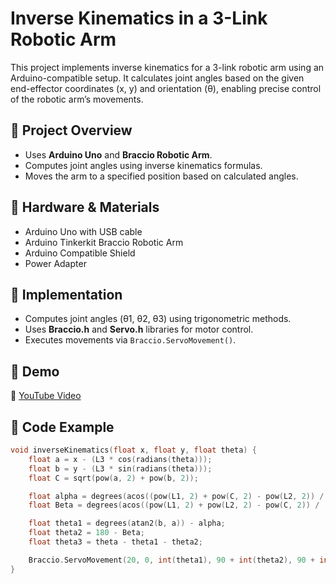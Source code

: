 # Inverse Kinematics in a 3-Link Robotic Arm  

This project implements inverse kinematics for a 3-link robotic arm using an Arduino-compatible setup. It calculates joint angles based on the given end-effector coordinates (x, y) and orientation (θ), enabling precise control of the robotic arm’s movements.  

## 📌 **Project Overview**  
- Uses **Arduino Uno** and **Braccio Robotic Arm**.  
- Computes joint angles using inverse kinematics formulas.  
- Moves the arm to a specified position based on calculated angles.  

## 🔧 **Hardware & Materials**  
- Arduino Uno with USB cable  
- Arduino Tinkerkit Braccio Robotic Arm  
- Arduino Compatible Shield  
- Power Adapter  

## 📜 **Implementation**  
- Computes joint angles (θ1, θ2, θ3) using trigonometric methods.  
- Uses **Braccio.h** and **Servo.h** libraries for motor control.  
- Executes movements via `Braccio.ServoMovement()`.  

## 🎥 **Demo**  
🔗 [YouTube Video](https://youtu.be/gsnxKZ3Plk0?si=-Y-jB_4tQrPGEVx4)  

## 📂 **Code Example**  
```cpp
void inverseKinematics(float x, float y, float theta) {
    float a = x - (L3 * cos(radians(theta)));
    float b = y - (L3 * sin(radians(theta)));
    float C = sqrt(pow(a, 2) + pow(b, 2));

    float alpha = degrees(acos((pow(L1, 2) + pow(C, 2) - pow(L2, 2)) / (2 * L1 * C)));
    float Beta = degrees(acos((pow(L1, 2) + pow(L2, 2) - pow(C, 2)) / (2 * L1 * L2)));

    float theta1 = degrees(atan2(b, a)) - alpha;
    float theta2 = 180 - Beta;
    float theta3 = theta - theta1 - theta2;

    Braccio.ServoMovement(20, 0, int(theta1), 90 + int(theta2), 90 + int(theta3), 0, 73);
}
